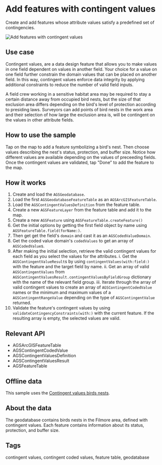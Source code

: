 # Add features with contingent values

Create and add features whose attribute values satisfy a predefined set of contingencies.

![Add features with contingent values](add-features-contingent-values.png)

## Use case

Contingent values, are a data design feature that allows you to make values in one field dependent on values in another field. Your choice for a value on one field further constrain the domain values that can be placed on another field. In this way, contingent values enforce data integrity by applying additional constraints to reduce the number of valid field inputs. 

A field crew working in a sensitive habitat area may be required to stay a certain distance away from occupied bird nests, but the size of that exclusion area differs depending on the bird's level of protection according to presiding laws. Surveyors can add points of bird nests in the work area and their selection of how large the exclusion area is, will be contingent on the values in other attribute fields.

## How to use the sample

Tap on the map to add a feature symbolizing a bird's nest. Then choose values describing the nest's status, protection, and buffer size. Notice how different values are available depending on the values of preceeding fields. Once the contingent values are validated, tap "Done" to add the feature to the map.

## How it works

1. Create and load the `AGSGeodatabase`.
2. Load the first `AGSGeodatabaseFeatureTable` as an `AGSArcGISFeatureTable`.
3. Load the `AGSContingentValuesDefinition` from the feature table.
4. Create a new `AGSFeatureLayer` from the feature table and add it to the map.
5. Create a new `AGSFeature` using `AGSFeatureTable.createFeature()`
6. Get the initial options by getting the first field object by name using `AGSFeatureTable.field(forName:)`.
7. Then get get the field's `domain` and cast it as an `AGSCodedValueDomain`.
8. Get the coded value domain's `codedValues` to get an array of `AGSCodedValue`s.
9. After making the initial selection, retrieve the valid contingent values for each field as you select the values for the attributes.
    i. Get the `AGSContingentValueResult`s by using `contingentValues(with:field:)` with the feature and the target field by name.
    ii. Get an array of valid `AGSContingentValues` from `AGSContingentValuesResult.contingentValuesByFieldGroup` dictionary with the name of the relevant field group.
    iii. Iterate through the array of valid contingent values to create an array of `AGSContingentCodedValue` names or the minimum and maximum values of a `AGSContingentRangeValue` depending on the type of `AGSContingentValue` returned.
10. Validate the feature's contingent values by using `validateContingencyConstraints(with:)` with the current feature. If the resulting array is empty, the selected values are valid.

## Relevant API

* AGSArcGISFeatureTable
* AGSContingentCodedValue
* AGSContingentValuesDefinition
* AGSContingentValuesResult
* AGSFeatureTable

## Offline data

This sample uses the [Contingent values birds nests](https://arcgisruntime.maps.arcgis.com/home/item.html?id=e12b54ea799f4606a2712157cf9f6e41).

## About the data

The geodatabase contains birds nests in the Filmore area, defined with contingent values. Each feature contains information about its status, protection, and buffer size.

## Tags

contingent values, contingent coded values, feature table, geodatabase
